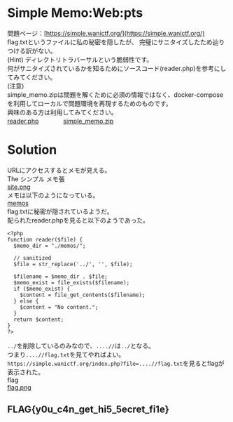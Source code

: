 # Simple Memo:Web:pts
問題ページ：[https://simple.wanictf.org/](https://simple.wanictf.org/)  
flag.txtというファイルに私の秘密を隠したが、 完璧にサニタイズしたため辿りつける訳がない。  
(Hint) ディレクトリトラバーサルという脆弱性です。  
何がサニタイズされているかを知るためにソースコード(reader.php)を参考にしてみてください。  
(注意)  
simple_memo.zipは問題を解くために必須の情報ではなく、docker-composeを利用してローカルで問題環境を再現するためのものです。  
興味のある方は利用してみてください。  
[reader.php](reader.php)　　　　[simple_memo.zip](simple_memo.zip)  

# Solution
URLにアクセスするとメモが見える。  
The シンプル メモ張  
[site.png](site/site.png)  
メモは以下のようになっている。  
[memos](site/memos)  
flag.txtに秘密が隠されているようだ。  
配られたreader.phpを見ると以下のようであった。  
```php:reader.php
<?php
function reader($file) {
  $memo_dir = "./memos/";

  // sanitized
  $file = str_replace('../', '', $file);
  
  $filename = $memo_dir . $file;
  $memo_exist = file_exists($filename);
  if ($memo_exist) {
    $content = file_get_contents($filename);
  } else {
    $content = "No content.";
  }
  return $content;
}
?>
```
`../`を削除しているのみなので、`....//`は`../`となる。  
つまり`....//flag.txt`を見てやればよい。  
`https://simple.wanictf.org/index.php?file=....//flag.txt`を見るとflagが表示された。  
flag  
[flag.png](site/flag.png)  

## FLAG{y0u_c4n_get_hi5_5ecret_fi1e}